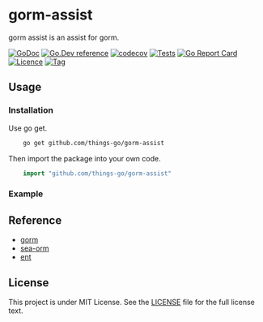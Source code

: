 # gorm-assist

gorm assist is an assist for gorm. 

[![GoDoc](https://godoc.org/github.com/things-go/gorm-assist?status.svg)](https://godoc.org/github.com/things-go/gorm-assist)
[![Go.Dev reference](https://img.shields.io/badge/go.dev-reference-blue?logo=go&logoColor=white)](https://pkg.go.dev/github.com/things-go/gorm-assist?tab=doc)
[![codecov](https://codecov.io/gh/things-go/gorm-assist/branch/main/graph/badge.svg?token=UUzG1TBAwj)](https://codecov.io/gh/things-go/gorm-assist)
[![Tests](https://github.com/things-go/gorm-assist/actions/workflows/ci.yml/badge.svg?branch=main&event=status)](https://github.com/things-go/gorm-assist/actions/workflows/ci.yml)
[![Go Report Card](https://goreportcard.com/badge/github.com/things-go/gorm-assist)](https://goreportcard.com/report/github.com/things-go/gorm-assist)
[![Licence](https://img.shields.io/github/license/things-go/gorm-assist)](https://raw.githubusercontent.com/things-go/gorm-assist/main/LICENSE)
[![Tag](https://img.shields.io/github/v/tag/things-go/gorm-assist)](https://github.com/things-go/gorm-assist/tags)

## Usage

### Installation

Use go get.

```bash
    go get github.com/things-go/gorm-assist
```

Then import the package into your own code.

```go
    import "github.com/things-go/gorm-assist"
```

### Example

## Reference

- [gorm](https://github.com:go-gorm/gorm)
- [sea-orm](https://github.com/SeaQL/sea-orm)
- [ent](https://github.com/ent/ent)

## License

This project is under MIT License. See the [LICENSE](LICENSE) file for the full license text.
